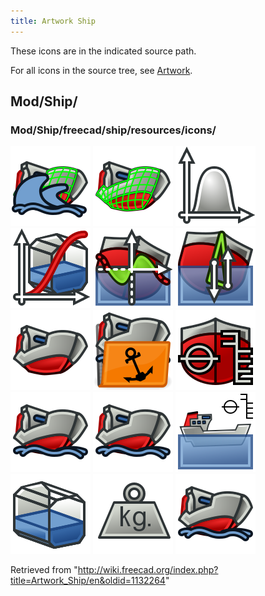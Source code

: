 ```yaml
---
title: Artwork Ship
---
```


These icons are in the indicated source path.

For all icons in the source tree, see [Artwork](/Artwork "Artwork").

## Mod/Ship/

### Mod/Ship/freecad/ship/resources/icons/

![](/src/assets/images/Seakeeping_RAOs.svg)
![](/src/assets/images/Seakeeping_SetMesh.svg)
![](/src/assets/images/Ship_AreaCurve.svg)
![](/src/assets/images/Ship_CapacityCurve.svg)
![](/src/assets/images/Ship_GZ.svg)
![](/src/assets/images/Ship_Hydrostatics.svg)
![](/src/assets/images/Ship_Instance.svg)
![](/src/assets/images/Ship_Load.svg)
![](/src/assets/images/Ship_LoadCondition.svg)
![](/src/assets/images/Ship_Logo.svg)
![](/src/assets/images/Ship_Module.svg)
![](/src/assets/images/Ship_SinkAndTrim.svg)
![](/src/assets/images/Ship_Tank.svg)
![](/src/assets/images/Ship_Weight.svg)
![](/src/assets/images/Workbench_Ship.svg)

Retrieved from "<http://wiki.freecad.org/index.php?title=Artwork_Ship/en&oldid=1132264>"
